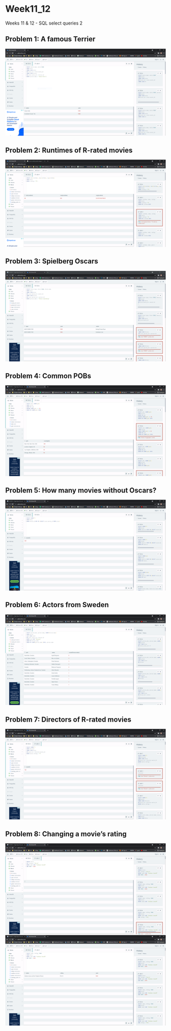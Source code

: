 # Week11_12
Weeks 11 &amp; 12 - SQL select queries 2

## Problem 1: A famous Terrier
<img src="./screenshots/problem1.PNG">

## Problem 2: Runtimes of R-rated movies
<img src="./screenshots/problem2.PNG">

## Problem 3: Spielberg Oscars
<img src="./screenshots/problem3.PNG">

## Problem 4: Common POBs
<img src="./screenshots/problem4.PNG">

## Problem 5: How many movies without Oscars?
<img src="./screenshots/problem5.PNG">

## Problem 6: Actors from Sweden
<img src="./screenshots/problem6_rev2.PNG">

## Problem 7: Directors of R-rated movies
<img src="./screenshots/problem7.PNG">

## Problem 8: Changing a movie’s rating
<img src="./screenshots/problem8.1.PNG">
<img src="./screenshots/problem8.2.PNG">
